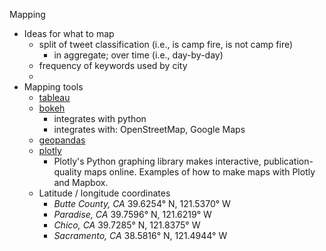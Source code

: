 Mapping 
- Ideas for what to map
  - split of tweet classification (i.e., is camp fire, is not camp fire) 
    - in aggregate; over time (i.e., day-by-day)
  - frequency of keywords used by city
  - 
- Mapping tools 
  - [tableau](https://public.tableau.com/en-us/s/)
  - [bokeh](https://docs.bokeh.org/en/latest/docs/user_guide/geo.html)
    - integrates with python
    - integrates with: OpenStreetMap, Google Maps
  - [geopandas](https://geopandas.org/)
  - [plotly](https://plotly.com/python/maps/)
    - Plotly's Python graphing library makes interactive, publication-quality maps online. Examples of how to make maps with Plotly and Mapbox.
  - Latitude / longitude coordinates
    - *Butte County, CA*  39.6254° N, 121.5370° W
    - *Paradise, CA* 39.7596° N, 121.6219° W
    - *Chico, CA* 39.7285° N, 121.8375° W
    - *Sacramento, CA* 38.5816° N, 121.4944° W
